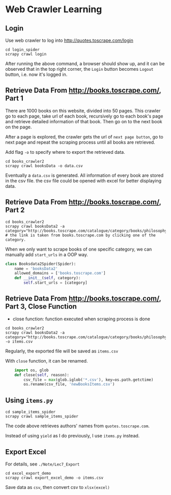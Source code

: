 # Web Crawler Learning

## Login

Use web crawler to log into <http://quotes.toscrape.com/login>

```shell
cd login_spider
scrapy crawl login
```

After running the above command, a browser should show up, and it can be observed that in the top right corner, the `Login` button becomes `Logout` button, i.e. now it's logged in.



## Retrieve Data From <http://books.toscrape.com/>, Part 1

There are 1000 books on this website, divided into 50 pages. This crawler go to each page, take url of each book, recursively go to each book's page and retrieve detailed information of that book. Then go on to the next book on the page.

After a page is explored, the crawler gets the url of `next page button`, go to next page and repeat the scraping process until all books are retrieved.

Add flag `-o` to specify where to export the retrieved data.

```shell
cd books_crawler2
scrapy crawl booksData -o data.csv
```

Eventually a `data.csv` is generated. All information of every book are stored in the csv file. the csv file could be opened with excel for better displaying data.  

## Retrieve Data From <http://books.toscrape.com/>, Part 2

```shell
cd books_crawler2
scrapy crawl booksData2 -a category="http://books.toscrape.com/catalogue/category/books/philosophy_7/index.html"
# the link is taken from books.toscrape.com by clicking one of the category.
```

When we only want to scrape books of one specific category, we can manually add `start_urls` in a OOP way.

```python
class Booksdata2Spider(Spider):
    name = 'booksData2'
    allowed_domains = ['books.toscrape.com']
	def __init__(self, category):
        self.start_urls = [category]
```

## Retrieve Data From <http://books.toscrape.com/>, Part 3, Close Function

* close function: function executed when scraping process is done

```shell
cd books_crawler2
scrapy crawl booksData2 -a category="http://books.toscrape.com/catalogue/category/books/philosophy_7/index.html" -o items.csv
```

Regularly, the exported file will be saved as `items.csv`

With `close` function, it can be renamed.

```python
    import os, glob
    def close(self, reason):
        csv_file = max(glob.iglob('*.csv'), key=os.path.getctime)
        os.rename(csv_file, 'newBooksItems.csv')
```



## Using `items.py`

```shell
cd sample_items_spider
scrapy crawl sample_items_spider
```

The code above retrieves authors' names from `quotes.toscrape.com`.

Instead of using `yield` as I do previously, I use `items.py` instead.

## Export Excel

For details, see `./Note/Lec7_Export`

```shell
cd excel_export_demo
scrapy crawl export_excel_demo -o items.csv
```

Save data as `csv`, then convert csv to `xlsx(excel)`



